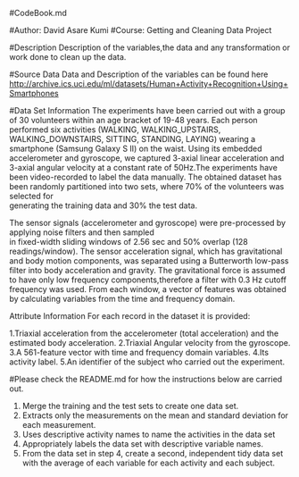 #CodeBook.md

#Author: David Asare Kumi
#Course: Getting and Cleaning Data Project

#Description
Description of the variables,the data and any transformation or work done
to clean up the data.

#Source Data
Data and Description of the variables can be found
here http://archive.ics.uci.edu/ml/datasets/Human+Activity+Recognition+Using+Smartphones

#Data Set Information
The experiments have been carried out with a group of 30 volunteers within an age bracket of 19-48 years.
Each person performed six activities (WALKING, WALKING_UPSTAIRS, WALKING_DOWNSTAIRS, SITTING, STANDING, LAYING)
wearing a smartphone (Samsung Galaxy S II) on the waist.
Using its embedded accelerometer and gyroscope, we captured 3-axial linear acceleration and 3-axial angular 
velocity at a constant rate of 50Hz.The experiments have been video-recorded to label the data manually. 
The obtained dataset has been randomly partitioned into two sets, where 70% of the volunteers was selected for  
generating the training data and 30% the test data. 

The sensor signals (accelerometer and gyroscope) were pre-processed by applying noise filters and then sampled  
in fixed-width sliding windows of 2.56 sec and 50% overlap (128 readings/window). The sensor acceleration signal,
which has gravitational and body motion components, was separated using a Butterworth low-pass filter into body 
acceleration and gravity.
The gravitational force is assumed to have only low frequency components,therefore a filter with 0.3 Hz cutoff 
frequency was used.
From each window, a vector of features was obtained by calculating variables from the time and frequency domain.


Attribute Information
For each record in the dataset it is provided:

1.Triaxial acceleration from the accelerometer (total acceleration) and the estimated body acceleration.
2.Triaxial Angular velocity from the gyroscope.
3.A 561-feature vector with time and frequency domain variables.
4.Its activity label.
5.An identifier of the subject who carried out the experiment.


#Please check the README.md for how the instructions below are carried out.

1. Merge the training and the test sets to create one data set.
2. Extracts only the measurements on the mean and standard deviation for each measurement.
3. Uses descriptive activity names to name the activities in the data set
4. Appropriately labels the data set with descriptive variable names.
5. From the data set in step 4, create a second, independent tidy data set with the average of each variable for 
each activity and each subject. 

 

